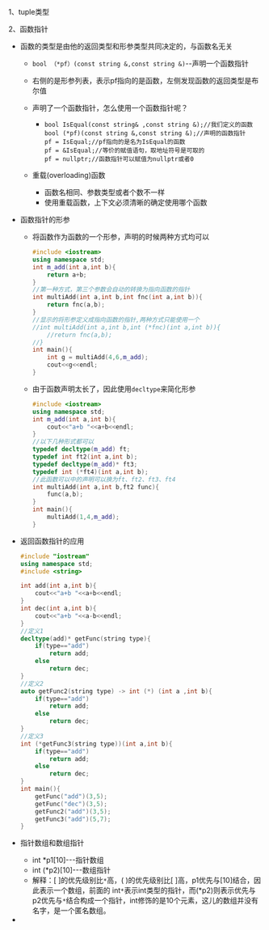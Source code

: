 1、tuple类型

2、函数指针

- 函数的类型是由他的返回类型和形参类型共同决定的，与函数名无关

  - `bool （*pf）(const string &,const string &)`--声明一个函数指针

  - 右侧的是形参列表，表示pf指向的是函数，左侧发现函数的返回类型是布尔值

  - 声明了一个函数指针，怎么使用一个函数指针呢？

    - ```
      bool IsEqual(const string& ,const string &);//我们定义的函数
      bool (*pf)(const string &,const string &);//声明的函数指针
      pf = IsEqual;//pf指向的是名为IsEqual的函数
      pf = &IsEqual;//等价的赋值语句，取地址符号是可取的
      pf = nullptr;//函数指针可以赋值为nullptr或者0
      ```

  - 重载(overloading)函数

    - 函数名相同、参数类型或者个数不一样
    - 使用重载函数，上下文必须清晰的确定使用哪个函数 

- 函数指针的形参

  - 将函数作为函数的一个形参，声明的时候两种方式均可以

    ```c++
    #include <iostream>
    using namespace std;
    int m_add(int a,int b){
    	return a+b;
    }
    //第一种方式，第三个参数会自动的转换为指向函数的指针
    int multiAdd(int a,int b,int fnc(int a,int b)){
    	return fnc(a,b);
    }
    //显示的将形参定义成指向函数的指针,两种方式只能使用一个
    //int multiAdd(int a,int b,int (*fnc)(int a,int b)){
    	//return fnc(a,b);
    //}
    int main(){
    	int g = multiAdd(4,6,m_add);
    	cout<<g<<endl;
    }
    ```

  - 由于函数声明太长了，因此使用`decltype`来简化形参

    ```c++
    #include <iostream>
    using namespace std;
    int m_add(int a,int b){
    	cout<<"a+b "<<a+b<<endl;
    }
    //以下几种形式都可以
    typedef decltype(m_add) ft;
    typedef int ft2(int a,int b);
    typedef decltype(m_add)* ft3;
    typedef int (*ft4)(int a,int b);
    //此函数可以中的声明可以换为ft、ft2、ft3、ft4
    int multiAdd(int a,int b,ft2 func){
    	func(a,b);
    }
    int main(){
    	multiAdd(1,4,m_add);
    }
    ```

- 返回函数指针的应用

  ```C++
  #include "iostream"
  using namespace std;
  #include <string>
  
  int add(int a,int b){
      cout<<"a+b "<<a+b<<endl;
  }
  int dec(int a,int b){
      cout<<"a+b "<<a-b<<endl;
  }
  //定义1
  decltype(add)* getFunc(string type){
      if(type=="add")
          return add;
      else
          return dec;
  }
  //定义2
  auto getFunc2(string type) -> int (*) (int a ,int b){
      if(type=="add")
          return add;
      else
          return dec;
  }
  //定义3
  int (*getFunc3(string type))(int a,int b){
      if(type=="add")
          return add;
      else
          return dec;
  }
  int main(){
      getFunc("add")(3,5);
      getFunc("dec")(3,5);
      getFunc2("add")(3,5);
      getFunc3("add")(5,7);
  }
  ```
  
- 指针数组和数组指针

  - int *p1[10]---指针数组
  - int  (*p2)[10]---数组指针
  - 解释：[ ]的优先级别比`*`高，( )的优先级别比[ ]高，p1优先与[10]结合，因此表示一个数组，前面的 int`*`表示int类型的指针，而(*p2)则表示优先与p2优先与`*`结合构成一个指针，int修饰的是10个元素，这儿的数组并没有名字，是一个匿名数组。

- 

